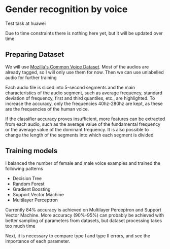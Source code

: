 # Gender recognition by voice
Test task at huawei 

Due to time constraints there is nothing here yet, but it will be updated over time 

## Preparing Dataset

We will use [Mozilla's Common Voice Dataset](https://www.kaggle.com/mozillaorg/common-voice). Most of the audios are already tagged, so I will only use them for now. Then we can use unlabelled audio for further training

Each audio file is sliced into 5-second segments and the main characteristics of the audio segment, such as average frequency, standard deviation of frequency, first and third quantiles, etc., are highlighted. To increase the accuracy, only the frequencies 40hz-280hz are kept, as these are the frequencies of the human voice. 

If the classifier accuracy proves insufficient, more features can be extracted from each audio, such as the average value of the fundamental frequency or the average value of the dominant frequency. It is also possible to change the length of the segments into which each segment is divided

## Training models

I balanced the number of female and male voice examples and trained the following patterns

* Decision Tree
* Random Forest
* Gradient Boosting
* Support Vector Machine
* Multilayer Perceptron

Currently 84% accuracy is achieved on Multilayer Perceptron and Support Vector Machine. More accuracy (90%-95%) can probably be achieved with better sampling of parameters from datasets, but dataset processing takes too much time

Next, it is necessary to compare type I and type II errors, and see the importance of each parameter. 
